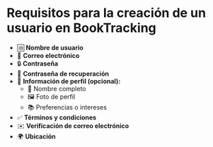 # Requisitos para la creación de un usuario en BookTracking

- 🆔 **Nombre de usuario**  
- 📧 **Correo electrónico**  
- 🔒 **Contraseña**  
- 🔑 **Contraseña de recuperación**  
- 👤 **Información de perfil (opcional):**  
  - 📝 Nombre completo  
  - 🖼️ Foto de perfil  
  - 📚 Preferencias o intereses  
- ✅ **Términos y condiciones**  
- ✉️ **Verificación de correo electrónico**  
- 🌍 **Ubicación**  
